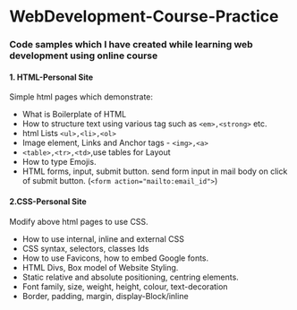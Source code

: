 # WebDevelopment-Course-Practice
### Code samples which I have created while learning web development using online course

#### 1. HTML-Personal Site 
Simple html pages which demonstrate:
- What is Boilerplate of HTML
- How to structure text using various tag such as `<em>,<strong>` etc.
- html Lists `<ul>,<li>,<ol>` </b>
- Image element, Links and Anchor tags - `<img>,<a>`
- `<table>,<tr>,<td>`,use tables for Layout
- How to type Emojis.
- HTML forms, input, submit button. send form input in mail body on click of submit button.
   (`<form action="mailto:email_id">`)

#### 2.CSS-Personal Site
Modify above html pages to use CSS.
- How to use internal, inline and external CSS
- CSS syntax, selectors, classes Ids
-	How to use Favicons, how to embed Google fonts.
- HTML Divs, Box model of Website Styling.
- Static relative and absolute positioning, centring elements.
- Font family, size, weight, height, colour, text-decoration
- Border, padding, margin, display-Block/inline
